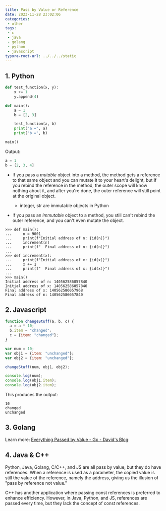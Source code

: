 ```yaml
---
title: Pass by Value or Reference
date: 2023-11-28 23:02:06
categories:
 - other
tags:
 - c
 - java
 - golang
 - python
 - javascript
typora-root-url: ../../../static
---
```


## 1. Python

```python
def test_function(x, y):
    x += 1
    y.append(4)

def main():
    a = 1
    b = [2, 3]

    test_function(a, b)
    print("a =", a)
    print("b =", b)

main()
```

Output:

```python
a = 1
b = [2, 3, 4]
```

- If you pass a *mutable* object into a method, the method gets a reference to that same object and you can mutate it to your heart's delight, but if you rebind the reference in the method, the outer scope will know nothing about it, and after you're done, the outer reference will still point at the original object. 
  - integer, str are immutable objects in Python

- If you pass an *immutable* object to a method, you still can't rebind the outer reference, and you can't even mutate the object.

```shell
>>> def main():
...     n = 9001
...     print(f"Initial address of n: {id(n)}")
...     increment(n)
...     print(f"  Final address of n: {id(n)}")
...
>>> def increment(x):
...     print(f"Initial address of x: {id(x)}")
...     x += 1
...     print(f"  Final address of x: {id(x)}")
...
>>> main()
Initial address of n: 140562586057840
Initial address of x: 140562586057840
Final address of x: 140562586057968
Final address of n: 140562586057840
```

## 2. Javascript

```js
function changeStuff(a, b, c) {
  a = a * 10;
  b.item = "changed";
  c = {item: "changed"};
}

var num = 10;
var obj1 = {item: "unchanged"};
var obj2 = {item: "unchanged"};

changeStuff(num, obj1, obj2);

console.log(num);
console.log(obj1.item);
console.log(obj2.item);
```

This produces the output:

```none
10
changed
unchanged
```

## 3. Golang

Learn more: [Everything Passed by Value - Go - David's Blog](https://davidzhu.xyz/post/golang/basics/009-everything-passed-by-value/)

## 4. Java & C++

Python, Java, Golang, C/C++, and JS are all pass by value, but they do have references. When a reference is used as a parameter, the copied value is still the value of the reference, namely the address, giving us the illusion of "pass by reference not value."

C++ has another application where passing const references is preferred to enhance efficiency. However, in Java, Python, and JS, references are passed every time, but they lack the concept of const references.
